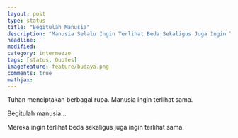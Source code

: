 ```yaml
---
layout: post
type: status
title: "Begitulah Manusia"
description: "Manusia Selalu Ingin Terlihat Beda Sekaligus Juga Ingin Terlihat Sama"
headline: 
modified: 
category: intermezzo
tags: [status, Quotes]
imagefeature: feature/budaya.png
comments: true
mathjax: 
---
```

Tuhan menciptakan berbagai rupa. Manusia ingin terlihat sama.

Begitulah manusia...

Mereka ingin terlihat beda sekaligus juga ingin terlihat sama.